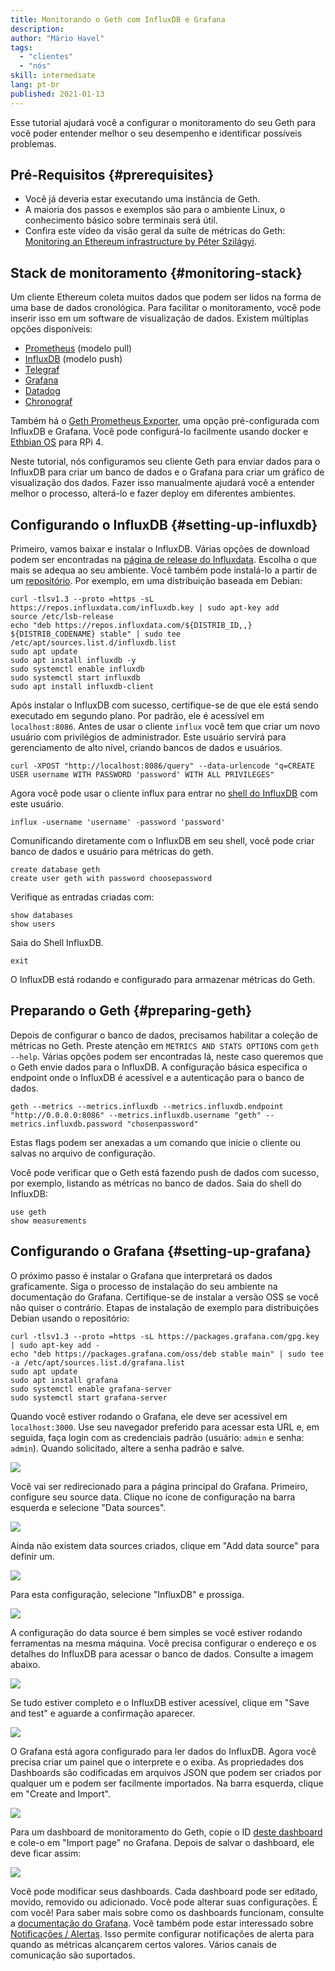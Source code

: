 ```yaml
---
title: Monitorando o Geth com InfluxDB e Grafana
description:
author: "Mário Havel"
tags:
  - "clientes"
  - "nós"
skill: intermediate
lang: pt-br
published: 2021-01-13
---
```


Esse tutorial ajudará você a configurar o monitoramento do seu Geth para você poder entender melhor o seu desempenho e identificar possíveis problemas.

## Pré-Requisitos {#prerequisites}

- Você já deveria estar executando uma instância de Geth.
- A maioria dos passos e exemplos são para o ambiente Linux, o conhecimento básico sobre terminais será útil.
- Confira este vídeo da visão geral da suíte de métricas do Geth: [Monitoring an Ethereum infrastructure by Péter Szilágyi](https://www.youtube.com/watch?v=cOBab8IJMYI).

## Stack de monitoramento {#monitoring-stack}

Um cliente Ethereum coleta muitos dados que podem ser lidos na forma de uma base de dados cronológica. Para facilitar o monitoramento, você pode inserir isso em um software de visualização de dados. Existem múltiplas opções disponíveis:

- [Prometheus](https://prometheus.io/) (modelo pull)
- [InfluxDB](https://www.influxdata.com/get-influxdb/) (modelo push)
- [Telegraf](https://www.influxdata.com/get-influxdb/)
- [Grafana](https://www.grafana.com/)
- [Datadog](https://www.datadoghq.com/)
- [Chronograf](https://www.influxdata.com/time-series-platform/chronograf/)

Também há o [Geth Prometheus Exporter](https://github.com/hunterlong/gethexporter), uma opção pré-configurada com InfluxDB e Grafana. Você pode configurá-lo facilmente usando docker e [Ethbian OS](https://ethbian.org/index.html) para RPi 4.

Neste tutorial, nós configuramos seu cliente Geth para enviar dados para o InfluxDB para criar um banco de dados e o Grafana para criar um gráfico de visualização dos dados. Fazer isso manualmente ajudará você a entender melhor o processo, alterá-lo e fazer deploy em diferentes ambientes.

## Configurando o InfluxDB {#setting-up-influxdb}

Primeiro, vamos baixar e instalar o InfluxDB. Várias opções de download podem ser encontradas na [página de release do Influxdata](https://portal.influxdata.com/downloads/). Escolha o que mais se adequa ao seu ambiente. Você também pode instalá-lo a partir de um [repositório](https://repos.influxdata.com/). Por exemplo, em uma distribuição baseada em Debian:

```
curl -tlsv1.3 --proto =https -sL https://repos.influxdata.com/influxdb.key | sudo apt-key add
source /etc/lsb-release
echo "deb https://repos.influxdata.com/${DISTRIB_ID,,} ${DISTRIB_CODENAME} stable" | sudo tee /etc/apt/sources.list.d/influxdb.list
sudo apt update
sudo apt install influxdb -y
sudo systemctl enable influxdb
sudo systemctl start influxdb
sudo apt install influxdb-client
```

Após instalar o InfluxDB com sucesso, certifique-se de que ele está sendo executado em segundo plano. Por padrão, ele é acessível em `localhost:8086`. Antes de usar o cliente `influx` você tem que criar um novo usuário com privilégios de administrador. Este usuário servirá para gerenciamento de alto nível, criando bancos de dados e usuários.

```
curl -XPOST "http://localhost:8086/query" --data-urlencode "q=CREATE USER username WITH PASSWORD 'password' WITH ALL PRIVILEGES"
```

Agora você pode usar o cliente influx para entrar no [shell do InfluxDB](https://docs.influxdata.com/influxdb/v1.8/tools/shell/) com este usuário.

```
influx -username 'username' -password 'password'
```

Comunificando diretamente com o InfluxDB em seu shell, você pode criar banco de dados e usuário para métricas do geth.

```
create database geth
create user geth with password choosepassword
```

Verifique as entradas criadas com:

```
show databases
show users
```

Saia do Shell InfluxDB.

```
exit
```

O InfluxDB está rodando e configurado para armazenar métricas do Geth.

## Preparando o Geth {#preparing-geth}

Depois de configurar o banco de dados, precisamos habilitar a coleção de métricas no Geth. Preste atenção em `METRICS AND STATS OPTIONS` com `geth --help`. Várias opções podem ser encontradas lá, neste caso queremos que o Geth envie dados para o InfluxDB. A configuração básica especifica o endpoint onde o InfluxDB é acessível e a autenticação para o banco de dados.

```
geth --metrics --metrics.influxdb --metrics.influxdb.endpoint "http://0.0.0.0:8086" --metrics.influxdb.username "geth" --metrics.influxdb.password "chosenpassword"
```

Estas flags podem ser anexadas a um comando que inicie o cliente ou salvas no arquivo de configuração.

Você pode verificar que o Geth está fazendo push de dados com sucesso, por exemplo, listando as métricas no banco de dados. Saia do shell do InfluxDB:

```
use geth
show measurements
```

## Configurando o Grafana {#setting-up-grafana}

O próximo passo é instalar o Grafana que interpretará os dados graficamente. Siga o processo de instalação do seu ambiente na documentação do Grafana. Certifique-se de instalar a versão OSS se você não quiser o contrário. Etapas de instalação de exemplo para distribuições Debian usando o repositório:

```
curl -tlsv1.3 --proto =https -sL https://packages.grafana.com/gpg.key | sudo apt-key add -
echo "deb https://packages.grafana.com/oss/deb stable main" | sudo tee -a /etc/apt/sources.list.d/grafana.list
sudo apt update
sudo apt install grafana
sudo systemctl enable grafana-server
sudo systemctl start grafana-server
```

Quando você estiver rodando o Grafana, ele deve ser acessível em `localhost:3000`. Use seu navegador preferido para acessar esta URL e, em seguida, faça login com as credenciais padrão (usuário: `admin` e senha: `admin`). Quando solicitado, altere a senha padrão e salve.

![](./grafana1.png)

Você vai ser redirecionado para a página principal do Grafana. Primeiro, configure seu source data. Clique no ícone de configuração na barra esquerda e selecione "Data sources".

![](./grafana2.png)

Ainda não existem data sources criados, clique em "Add data source" para definir um.

![](./grafana3.png)

Para esta configuração, selecione "InfluxDB" e prossiga.

![](./grafana4.png)

A configuração do data source é bem simples se você estiver rodando ferramentas na mesma máquina. Você precisa configurar o endereço e os detalhes do InfluxDB para acessar o banco de dados. Consulte a imagem abaixo.

![](./grafana5.png)

Se tudo estiver completo e o InfluxDB estiver acessível, clique em "Save and test" e aguarde a confirmação aparecer.

![](./grafana6.png)

O Grafana está agora configurado para ler dados do InfluxDB. Agora você precisa criar um painel que o interprete e o exiba. As propriedades dos Dashboards são codificadas em arquivos JSON que podem ser criados por qualquer um e podem ser facilmente importados. Na barra esquerda, clique em "Create and Import".

![](./grafana7.png)

Para um dashboard de monitoramento do Geth, copie o ID [deste dashboard](https://grafana.com/grafana/dashboards/13877/) e cole-o em "Import page" no Grafana. Depois de salvar o dashboard, ele deve ficar assim:

![](./grafana8.png)

Você pode modificar seus dashboards. Cada dashboard pode ser editado, movido, removido ou adicionado. Você pode alterar suas configurações. É com você! Para saber mais sobre como os dashboards funcionam, consulte a [documentação do Grafana](https://grafana.com/docs/grafana/latest/dashboards/). Você também pode estar interessado sobre [Notificações / Alertas](https://grafana.com/docs/grafana/latest/alerting/). Isso permite configurar notificações de alerta para quando as métricas alcançarem certos valores. Vários canais de comunicação são suportados.
